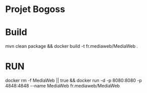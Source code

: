 # Projet Bogoss

# Build
mvn clean package && docker build -t fr.mediaweb/MediaWeb .

# RUN

docker rm -f MediaWeb || true && docker run -d -p 8080:8080 -p 4848:4848 --name MediaWeb fr.mediaweb/MediaWeb 
